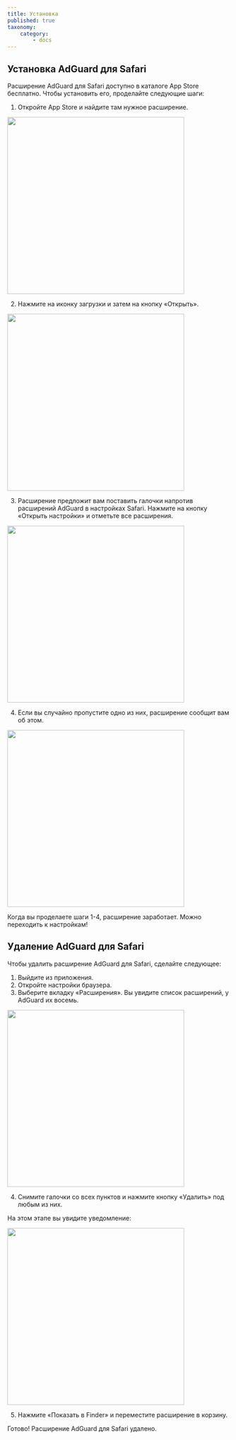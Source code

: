 ```yaml
---
title: Установка
published: true
taxonomy:
    category:
        - docs
---
```


## Установка AdGuard для Safari
Расширение AdGuard для Safari доступно в каталоге App Store бесплатно. Чтобы установить его, проделайте следующие шаги:

1. Откройте App Store и найдите там нужное расширение.

<img src="https://cdn.adguard.com/public/Adguard/kb/installation/Safari/search_ru.png" width="400" />

2. Нажмите на иконку загрузки и затем на кнопку «Открыть».

<img src="https://cdn.adguard.com/public/Adguard/kb/installation/Safari/open_ru.png" width="400" />

3. Расширение предложит вам поставить галочки напротив расширений AdGuard в настройках Safari. Нажмите на кнопку «Открыть настройки» и отметьте все расширения.

<img src="https://cdn.adguard.com/public/Adguard/kb/installation/Safari/checkiconsnotif_ru.png" width="400" />

4. Если вы случайно пропустите одно из них, расширение сообщит вам об этом.

<img src="https://cdn.adguard.com/public/Adguard/kb/installation/Safari/notif_ru.png" width="400" />

Когда вы проделаете шаги 1-4, расширение заработает. Можно переходить к настройкам!

## Удаление AdGuard для Safari
Чтобы удалить расширение AdGuard для Safari, сделайте следующее:
1. Выйдите из приложения.
2. Откройте настройки браузера.
3. Выберите вкладку «Расширения». Вы увидите список расширений, у AdGuard их восемь.

<img src="https://cdn.adguard.com/public/Adguard/kb/installation/Safari/extensionschecked_ru.png" width="400" />

4. Снимите галочки со всех пунктов и нажмите кнопку «Удалить» под любым из них.

На этом этапе вы увидите уведомление:

<img src="https://cdn.adguard.com/public/Adguard/kb/installation/Safari/showinfinder_ru.png" width="400" />

5. Нажмите «Показать в Finder» и переместите расширение в корзину.

Готово! Расширение AdGuard для Safari удалено.

